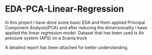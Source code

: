 # EDA-PCA-Linear-Regression

In this project i have done some basic EDA and them applied Principal Component Analysis(PCA) and after reducing the dimensionality i have applied the linear regression model.
Dataset that has been used is Air pressure system (APS) on a Scania truck

A detailed report has been attached for better understanding.
